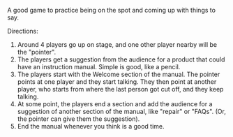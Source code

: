 A good game to practice being on the spot and coming up with things to say.

Directions:
1. Around 4 players go up on stage, and one other player nearby will be the "pointer".
2. The players get a suggestion from the audience for a product that could have an instruction manual. Simple is good, like a pencil.
3. The players start with the Welcome section of the manual. The pointer points at one player and they start talking. They then point at another player, who starts from where the last person got cut off, and they keep talking. 
4. At some point, the players end a section and add the audience for a suggestion of another section of the manual, like "repair" or "FAQs". (Or, the pointer can give them the suggestion).
5. End the manual whenever you think is a good time.

